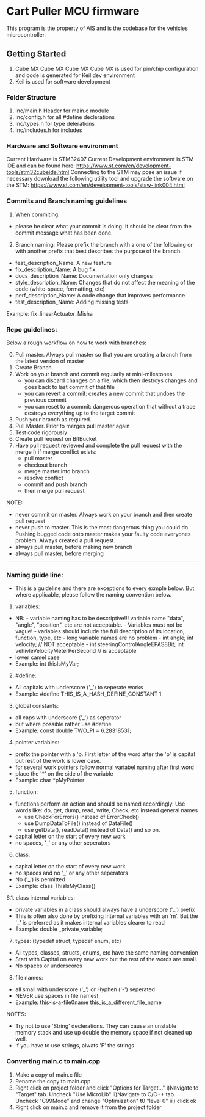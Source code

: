 # Cart Puller MCU firmware

This program is the property of AIS and is the codebase for the vehicles microcontroller. 

## Getting Started

1. Cube MX Cube MX Cube MX Cube MX is used for pin/chip configuration and code is generated for Keil dev environment
2. Keil is used for software development

### Folder Structure

1. Inc/main.h Header for main.c module
2. Inc/config.h for all #define declerations
3. Inc/types.h for type delerations
4. Inc/includes.h for includes

### Hardware and Software environment

Current Hardware is STM32407
Current Development environment is STM IDE and can be found here: https://www.st.com/en/development-tools/stm32cubeide.html
Connecting to the STM may pose an issue if necessary download the following utility tool and upgrade the software on the STM: https://www.st.com/en/development-tools/stsw-link004.html


### Commits and Branch naming guidelines

1. When commiting:
- please be clear what your commit is doing. It should be clear from the commit message what has been done.

2. Branch naming: Please prefix the branch with a one of the following or with another prefix that best describes the purpose of the branch. 

- feat_description_Name: A new feature 
- fix_description_Name: A bug fix 
- docs_description_Name: Documentation only changes 
- style_description_Name: Changes that do not affect the meaning of the code (white-space, formatting, etc)
- perf_description_Name: A code change that improves performance 
- test_description_Name: Adding missing tests 

Example: fix_linearActuator_Misha

### Repo guidelines:

Below a rough workflow on how to work with branches:

0. Pull master. Always pull master so that you are creating a branch from the latest version of master
1. Create Branch.
2. Work on your branch and commit regularily at mini-milestones
    - you can discard changes on a file, which then destroys changes and goes back to last commit of that file
    - you can revert a commit: creates a new commit that undoes the previous commit
    - you can reset to a commit: dangerous operation that without a trace destroys everything up to the target commit
3. Push your branch as required.
4. Pull Master. Prior to merges pull master again
5. Test code rigorously
6. Create pull request on BitBucket
7. Have pull request reviewed and complete the pull request with the merge
  i) if merge conflict exists: 
    - pull master
    - checkout branch
    - merge master into branch
    - resolve conflict
    - commit and push branch
    - then merge pull request

NOTE:

  - never commit on master. Always work on your branch and then create pull request
  - never push to master. This is the most dangerous thing you could do. Pushing bugged code onto master makes your faulty code everyones problem. Always created a pull request. 
  - always pull master, before making new branch
  - always pull master, before merging



---------------------------------------------------------------------------------------------------------------------------------
### Naming guide line:

- This is a guideline and there are exceptions to every exmple below. But where applicable, please follow the naming convention below. 

1. variables: 
- NB: - variable naming has to be descriptive!!! variable name "data", "angle", "position", etc are not acceptable. 
      - Variables must not be vague! 
      - variables should include the full description of its location, function, type, etc
      - long variable names are no problem
      - int angle; int velocity;                                                // NOT acceptable
      - int steeringControlAngleEPAS8Bit; int vehivleVelocityMeterPerSecond     // is acceptable
- lower camel case
- Example: int thisIsMyVar;

2. #define:
- All capitals with underscore ('_') to seperate works
- Example: #define THIS_IS_A_HASH_DEFINE_CONSTANT 1

3. global constants:
- all caps with underscore ('_') as seperator
- but where possible rather use #define
- Example: const double TWO_PI = 6.28318531;

4. pointer variables:
- prefix the pointer with a 'p. First letter of the word after the 'p' is capital but rest of the work is lower case. 
- for several work pointers follow normal variabel naming after first word
- place the '*' on the side of the variable
- Example: char *pMyPointer

5. function:
- functions perform an action and should be named accordingly. Use words like: do, get, dump, read, write, Check, etc instead general names
    - use CheckForErrors() instead of ErrorCheck()
    - use DumpDataToFile() instead of DataFile()
    - use getData(), readData() instead of Data() and so on. 
- capital letter on the start of every new work
- no spaces, '_' or any other seperators

6. class:
- capital letter on the start of every new work
- no spaces and no '_' or any other seperators
- No ('_') is permitted
- Example: class ThisIsMyClass{}

6.1. class internal variables:
- private variables in a class should always have a underscore ('_') prefix
- This is often also done by prefixing internal variables with an 'm'. But the '_' is preferred as it makes internal variables clearer to read
- Example: double _private_variable;


7. types: (typedef struct, typedef enum, etc) 
- All types, classes, structs, enums, etc have the same naming convention
- Start with Capital on every new work but the rest of the words are small. 
- No spaces or underscores


8. file names:
- all small with underscore ('_') or Hyphen ('-') seperated
- NEVER use spaces in file names!
- Example: this-is-a-file0name
           this_is_a_different_file_name


NOTES:
- Try not to use 'String' declerations. They can cause an unstable memory stack and use up double the memory space if not cleaned up well. 
- If you have to use strings, alwats 'F' the strings


### Converting main.c to main.cpp

1. Make a copy of main.c file
2. Rename the copy to main.cpp
3. Right click on project folder and click "Options for Target..."
    i)Navigate to "Target" tab. Uncheck "Use MicroLib"
    ii)Navigate to C/C++ tab. Uncheck "C99Mode" and change "Optimization" t0 "level 0"
    iii) click ok
4. Right click on main.c and remove it from the project folder